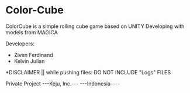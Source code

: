 # Color-Cube

ColorCube is a simple rolling cube game based on UNITY
Developing with models from MAGICA

Developers:
 - Ziven Ferdinand
 - Kelvin Julian

*DISCLAIMER || while pushing files: DO NOT INCLUDE "Logs" FILES




Private Project
---Keju, Inc.---
---Indonesia----
